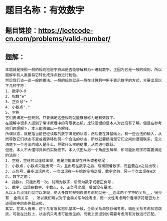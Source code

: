 # 题目名称：有效数字

## 题目链接：https://leetcode-cn.com/problems/valid-number/


## 题解：

	本题就是按照一般的规则检验字符串是否能够解释为十进制数字。正因为它是一般的规则，所以题解中有人直接将它转化成浮点数进行检验。  
	然后我们谈一谈一般的做法。一般的规则就是一般在计算机中用于表示数字的方式，主要出现以下几种字符：  
	1. 数字0-9  
	2. 指数"e"  
	3. 正负号"+-"  
	4. 小数点"."  
	5. 空格  
	它们要满足一些规则，只要满足这些规则就能够被称为是有效数字。  
	在题解中很多人提到了编译原理中的有限状态机，比较遗憾的是本人对此没有了解。但是在参考他们的理解下，本人能够做出一些解释。  
	所谓状态，就是指当前已经读取的数字满足的状态，然后要在其基础上，有一些合法的输入，从而导致它们状态不变或者转移到另一个合法的状态，所以就要搞清楚它们之间的逻辑联系，定义清楚下一个合法的输入是什么，导致什么样的结果，从而进行跳跃。  
	但是，本人不大懂得具体的实施细节。本人试图从另一个角度去解释，即可能出现字符需要满足的法则：  
	1. 空格，空格可以连续出现，但是只能出现在开头或者结尾；  
	2. 小数点，小数点只能出现一次，且出现在数字之后，后面跟着数字，而且要在e之前出现；  
	3. 正负号，最多出现两次，一次出现在一开始的空格之后，数字之前，另一个次出现在e之后，数字之前；  
	4. 指数e，只能出现一次，前面为数字，后面为数字或者正负号；  
	5. 数字，出现在数字、小数点、e、正负号之后，后面没有要求。  
	从以上几点我们就可以发现，绝大多数的规则仅仅考虑的就是—__连续两个字符的关系__，很少有__全局关系__，所以我们可以对于全局关系单独考虑，而一次性考虑两个连续字符是否为上述规则中的条件就足矣。  
	其实，在本人看来，这个与有限状态机基本一致，全局关系单独存储考虑，临近关系考虑状态跳跃。可能在比较上，状态机只考虑可能发生的，而我上面提到的需要考虑所有对数进行匹配。  
	